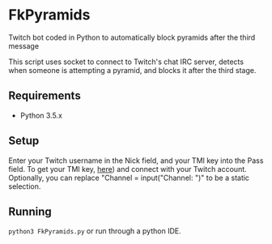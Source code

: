 # FkPyramids
Twitch bot coded in Python to automatically block pyramids after the third message

This script uses socket to connect to Twitch's chat IRC server, detects when someone is attempting a pyramid, and blocks it after the third stage.

## Requirements
* Python 3.5.x

## Setup
Enter your Twitch username in the Nick field, and your TMI key into the Pass field. To get your TMI key, [here](http://twitchapps.com/tmi)) and connect with your Twitch account. Optionally, you can replace "Channel = input("Channel: ")" to be a static selection.

## Running
`python3 FkPyramids.py` or run through a python IDE.
